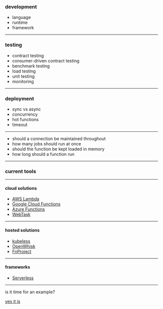 ### development

- language
- runtime
- framework

---

### testing

- contract testing
- consumer-driven contract testing
- benchmark testing
- load testing
- unit testing
- monitoring

---

### deployment

- sync vs async
- concurrency
- hot functions
- timeout

------

- should a connection be maintained throughout
- how many jobs should run at once
- should the function be kept loaded in memory
- how long should a function run

---

### current tools

------

#### cloud solutions
- [AWS Lambda](https://aws.amazon.com/lambda/)
- [Google Cloud Functions](https://cloud.google.com/functions/)
- [Azure Functions](https://azure.microsoft.com/en-us/services/functions/)
- [WebTask](https://webtask.io/)

------

#### hosted solutions
- [kubeless](https://github.com/kubeless/kubeless)
- [OpenWhisk](https://github.com/apache/incubator-openwhisk)
- [FnProject](https://github.com/fnproject/fn)

------

#### frameworks
- [Serverless](https://github.com/serverless/serverless)

---

is it time for an example?

[yes it is](./example.md)
